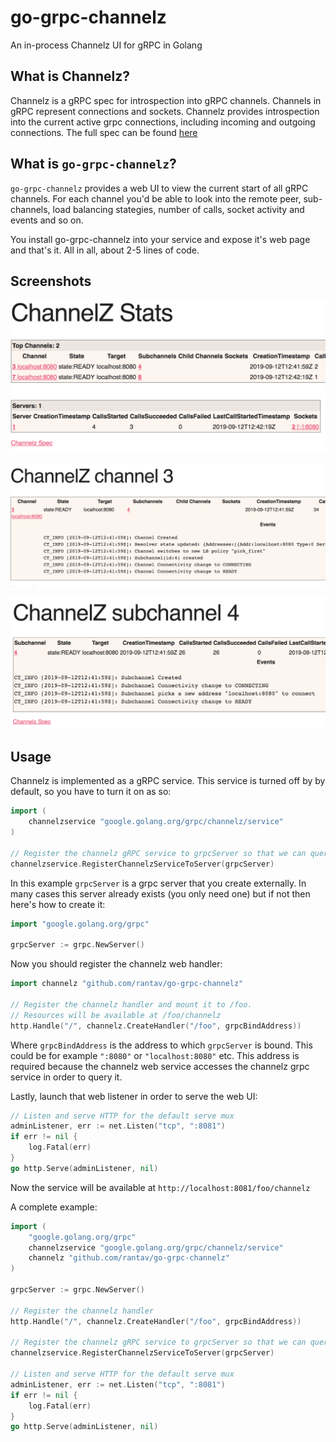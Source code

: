 # go-grpc-channelz

An in-process Channelz UI for gRPC in Golang

## What is Channelz?

Channelz is a gRPC spec for introspection into gRPC channels.
Channels in gRPC represent connections and sockets. Channelz provides introspection into the current active grpc connections, including incoming and outgoing connections.
The full spec can be found [here](https://github.com/grpc/proposal/blob/master/A14-channelz.md)

## What is `go-grpc-channelz`?

`go-grpc-channelz` provides a web UI to view the current start of all gRPC channels. For each channel you'd be able to look into the remote peer, sub-channels, load balancing stategies, number of calls, socket activity and events and so on.

You install go-grpc-channelz into your service and expose it's web page and that's it. All in all, about 2-5 lines of code.

## Screenshots

![Top Channels](doc/top-channels.png)

![Channel](doc/channel.png)

![Subchannel](doc/subchannel.png)


## Usage

Channelz is implemented as a gRPC service. This service is turned off by by default, so you have to turn it on as so:

```go
import (
	channelzservice "google.golang.org/grpc/channelz/service"
)

// Register the channelz gRPC service to grpcServer so that we can query it for this service.
channelzservice.RegisterChannelzServiceToServer(grpcServer)
```

In this example `grpcServer` is a grpc server that you create externally. In many cases this server already exists (you only need one) but if not then here's how to create it:

```go
import "google.golang.org/grpc"

grpcServer := grpc.NewServer()
```

Now you should register the channelz web handler:

```go
import channelz "github.com/rantav/go-grpc-channelz"

// Register the channelz handler and mount it to /foo.
// Resources will be available at /foo/channelz
http.Handle("/", channelz.CreateHandler("/foo", grpcBindAddress))
```

Where `grpcBindAddress` is the address to which `grpcServer` is bound. This could be for example `":8080"` or `"localhost:8080"` etc. This address is required because the channelz web service accesses the channelz grpc service in order to query it.

Lastly, launch that web listener in order to serve the web UI:

```go
// Listen and serve HTTP for the default serve mux
adminListener, err := net.Listen("tcp", ":8081")
if err != nil {
    log.Fatal(err)
}
go http.Serve(adminListener, nil)
```

Now the service will be available at `http://localhost:8081/foo/channelz`

A complete example:

```go
import (
    "google.golang.org/grpc"
    channelzservice "google.golang.org/grpc/channelz/service"
    channelz "github.com/rantav/go-grpc-channelz"
)

grpcServer := grpc.NewServer()

// Register the channelz handler
http.Handle("/", channelz.CreateHandler("/foo", grpcBindAddress))

// Register the channelz gRPC service to grpcServer so that we can query it for this service.
channelzservice.RegisterChannelzServiceToServer(grpcServer)

// Listen and serve HTTP for the default serve mux
adminListener, err := net.Listen("tcp", ":8081")
if err != nil {
    log.Fatal(err)
}
go http.Serve(adminListener, nil)
```
